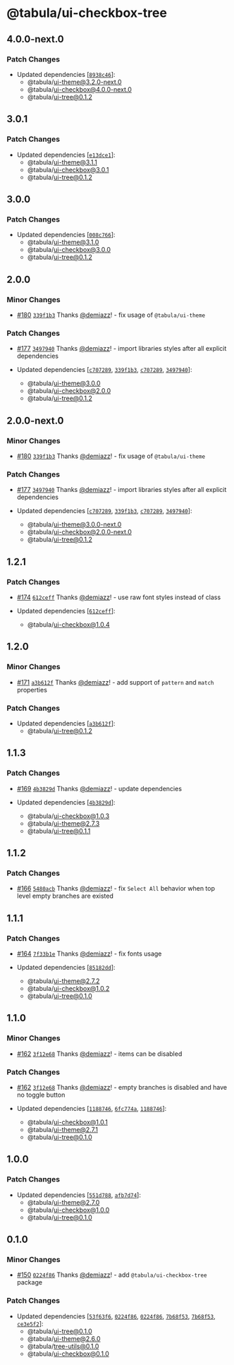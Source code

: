 # @tabula/ui-checkbox-tree

## 4.0.0-next.0

### Patch Changes

- Updated dependencies [[`8938c46`](https://github.com/ReTable/ui-kit/commit/8938c463fc9f3b5436f78897c09f31307af88e5a)]:
  - @tabula/ui-theme@3.2.0-next.0
  - @tabula/ui-checkbox@4.0.0-next.0
  - @tabula/ui-tree@0.1.2

## 3.0.1

### Patch Changes

- Updated dependencies [[`e13dce1`](https://github.com/ReTable/ui-kit/commit/e13dce187627774dd7dfe2d3564efc849cc09e00)]:
  - @tabula/ui-theme@3.1.1
  - @tabula/ui-checkbox@3.0.1
  - @tabula/ui-tree@0.1.2

## 3.0.0

### Patch Changes

- Updated dependencies [[`008c766`](https://github.com/ReTable/ui-kit/commit/008c7664a9c461e88a99885aed4368d861716ba4)]:
  - @tabula/ui-theme@3.1.0
  - @tabula/ui-checkbox@3.0.0
  - @tabula/ui-tree@0.1.2

## 2.0.0

### Minor Changes

- [#180](https://github.com/ReTable/ui-kit/pull/180) [`339f1b3`](https://github.com/ReTable/ui-kit/commit/339f1b309b35ffd506a29884d4f33215d3dfe05c) Thanks [@demiazz](https://github.com/demiazz)! - fix usage of `@tabula/ui-theme`

### Patch Changes

- [#177](https://github.com/ReTable/ui-kit/pull/177) [`3497940`](https://github.com/ReTable/ui-kit/commit/3497940a1af3c96bfe7e6fca7820aefb220fcf10) Thanks [@demiazz](https://github.com/demiazz)! - import libraries styles after all explicit dependencies

- Updated dependencies [[`c707289`](https://github.com/ReTable/ui-kit/commit/c70728934c2375e4402e1c6824ad9531e055a4e7), [`339f1b3`](https://github.com/ReTable/ui-kit/commit/339f1b309b35ffd506a29884d4f33215d3dfe05c), [`c707289`](https://github.com/ReTable/ui-kit/commit/c70728934c2375e4402e1c6824ad9531e055a4e7), [`3497940`](https://github.com/ReTable/ui-kit/commit/3497940a1af3c96bfe7e6fca7820aefb220fcf10)]:
  - @tabula/ui-theme@3.0.0
  - @tabula/ui-checkbox@2.0.0
  - @tabula/ui-tree@0.1.2

## 2.0.0-next.0

### Minor Changes

- [#180](https://github.com/ReTable/ui-kit/pull/180) [`339f1b3`](https://github.com/ReTable/ui-kit/commit/339f1b309b35ffd506a29884d4f33215d3dfe05c) Thanks [@demiazz](https://github.com/demiazz)! - fix usage of `@tabula/ui-theme`

### Patch Changes

- [#177](https://github.com/ReTable/ui-kit/pull/177) [`3497940`](https://github.com/ReTable/ui-kit/commit/3497940a1af3c96bfe7e6fca7820aefb220fcf10) Thanks [@demiazz](https://github.com/demiazz)! - import libraries styles after all explicit dependencies

- Updated dependencies [[`c707289`](https://github.com/ReTable/ui-kit/commit/c70728934c2375e4402e1c6824ad9531e055a4e7), [`339f1b3`](https://github.com/ReTable/ui-kit/commit/339f1b309b35ffd506a29884d4f33215d3dfe05c), [`c707289`](https://github.com/ReTable/ui-kit/commit/c70728934c2375e4402e1c6824ad9531e055a4e7), [`3497940`](https://github.com/ReTable/ui-kit/commit/3497940a1af3c96bfe7e6fca7820aefb220fcf10)]:
  - @tabula/ui-theme@3.0.0-next.0
  - @tabula/ui-checkbox@2.0.0-next.0
  - @tabula/ui-tree@0.1.2

## 1.2.1

### Patch Changes

- [#174](https://github.com/ReTable/ui-kit/pull/174) [`612ceff`](https://github.com/ReTable/ui-kit/commit/612ceffb084e17949e468eab5019f8d99cf0dd2d) Thanks [@demiazz](https://github.com/demiazz)! - use raw font styles instead of class

- Updated dependencies [[`612ceff`](https://github.com/ReTable/ui-kit/commit/612ceffb084e17949e468eab5019f8d99cf0dd2d)]:
  - @tabula/ui-checkbox@1.0.4

## 1.2.0

### Minor Changes

- [#171](https://github.com/ReTable/ui-kit/pull/171) [`a3b612f`](https://github.com/ReTable/ui-kit/commit/a3b612f536ff1d8c6a63073ecb0dc86d71f67cef) Thanks [@demiazz](https://github.com/demiazz)! - add support of `pattern` and `match` properties

### Patch Changes

- Updated dependencies [[`a3b612f`](https://github.com/ReTable/ui-kit/commit/a3b612f536ff1d8c6a63073ecb0dc86d71f67cef)]:
  - @tabula/ui-tree@0.1.2

## 1.1.3

### Patch Changes

- [#169](https://github.com/ReTable/ui-kit/pull/169) [`4b3829d`](https://github.com/ReTable/ui-kit/commit/4b3829db6a0a58fadd22175d3a5ed344a4802c17) Thanks [@demiazz](https://github.com/demiazz)! - update dependencies

- Updated dependencies [[`4b3829d`](https://github.com/ReTable/ui-kit/commit/4b3829db6a0a58fadd22175d3a5ed344a4802c17)]:
  - @tabula/ui-checkbox@1.0.3
  - @tabula/ui-theme@2.7.3
  - @tabula/ui-tree@0.1.1

## 1.1.2

### Patch Changes

- [#166](https://github.com/ReTable/ui-kit/pull/166) [`5480acb`](https://github.com/ReTable/ui-kit/commit/5480acbc7caf2af9053a9fd5e05323cb55b69225) Thanks [@demiazz](https://github.com/demiazz)! - fix `Select All` behavior when top level empty branches are existed

## 1.1.1

### Patch Changes

- [#164](https://github.com/ReTable/ui-kit/pull/164) [`7f33b1e`](https://github.com/ReTable/ui-kit/commit/7f33b1eca23cf20876fdeacd60a8075829a496fa) Thanks [@demiazz](https://github.com/demiazz)! - fix fonts usage

- Updated dependencies [[`85182dd`](https://github.com/ReTable/ui-kit/commit/85182dd5f2f1995f265a85f6c7422626acfabd21)]:
  - @tabula/ui-theme@2.7.2
  - @tabula/ui-checkbox@1.0.2
  - @tabula/ui-tree@0.1.0

## 1.1.0

### Minor Changes

- [#162](https://github.com/ReTable/ui-kit/pull/162) [`3f12e68`](https://github.com/ReTable/ui-kit/commit/3f12e68ad864775fdb891807afc93cfdaa277849) Thanks [@demiazz](https://github.com/demiazz)! - items can be disabled

### Patch Changes

- [#162](https://github.com/ReTable/ui-kit/pull/162) [`3f12e68`](https://github.com/ReTable/ui-kit/commit/3f12e68ad864775fdb891807afc93cfdaa277849) Thanks [@demiazz](https://github.com/demiazz)! - empty branches is disabled and have no toggle button

- Updated dependencies [[`1188746`](https://github.com/ReTable/ui-kit/commit/1188746775d8bd7897d99c7722cea93d2359a864), [`6fc774a`](https://github.com/ReTable/ui-kit/commit/6fc774a9edabb2cbb74a2bd1e81498a5d88dbf7a), [`1188746`](https://github.com/ReTable/ui-kit/commit/1188746775d8bd7897d99c7722cea93d2359a864)]:
  - @tabula/ui-checkbox@1.0.1
  - @tabula/ui-theme@2.7.1
  - @tabula/ui-tree@0.1.0

## 1.0.0

### Patch Changes

- Updated dependencies [[`551d788`](https://github.com/ReTable/ui-kit/commit/551d788fb51a78dc82b2d4f9cfcfc1ca82ee81e4), [`afb7d74`](https://github.com/ReTable/ui-kit/commit/afb7d7458a6a3a30f1898698a28010faaea41551)]:
  - @tabula/ui-theme@2.7.0
  - @tabula/ui-checkbox@1.0.0
  - @tabula/ui-tree@0.1.0

## 0.1.0

### Minor Changes

- [#150](https://github.com/ReTable/ui-kit/pull/150) [`0224f86`](https://github.com/ReTable/ui-kit/commit/0224f864d22d2cb8dc4255fca3a8ab46d6305f67) Thanks [@demiazz](https://github.com/demiazz)! - add `@tabula/ui-checkbox-tree` package

### Patch Changes

- Updated dependencies [[`53f63f6`](https://github.com/ReTable/ui-kit/commit/53f63f64d517dcada1980a5664b932d813eedccc), [`0224f86`](https://github.com/ReTable/ui-kit/commit/0224f864d22d2cb8dc4255fca3a8ab46d6305f67), [`0224f86`](https://github.com/ReTable/ui-kit/commit/0224f864d22d2cb8dc4255fca3a8ab46d6305f67), [`7b68f53`](https://github.com/ReTable/ui-kit/commit/7b68f53a43f9c69931774da41c2cb506c9ce083f), [`7b68f53`](https://github.com/ReTable/ui-kit/commit/7b68f53a43f9c69931774da41c2cb506c9ce083f), [`ce3e5f2`](https://github.com/ReTable/ui-kit/commit/ce3e5f2d600778639801e993bb271c005f7b29ca)]:
  - @tabula/ui-tree@0.1.0
  - @tabula/ui-theme@2.6.0
  - @tabula/tree-utils@0.1.0
  - @tabula/ui-checkbox@0.1.0
